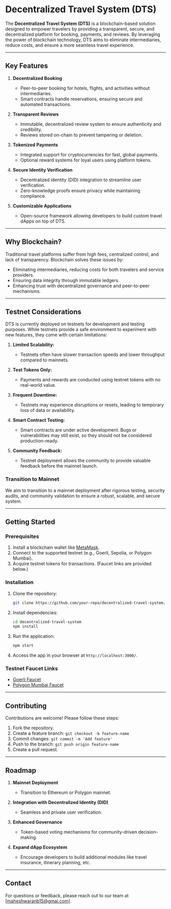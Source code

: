 # Decentralized Travel System (DTS)

The **Decentralized Travel System (DTS)** is a blockchain-based solution designed to empower travelers by providing a transparent, secure, and decentralized platform for booking, payments, and reviews. By leveraging the power of blockchain technology, DTS aims to eliminate intermediaries, reduce costs, and ensure a more seamless travel experience.

---

## Key Features

1. **Decentralized Booking**
   - Peer-to-peer booking for hotels, flights, and activities without intermediaries.
   - Smart contracts handle reservations, ensuring secure and automated transactions.

2. **Transparent Reviews**
   - Immutable, decentralized review system to ensure authenticity and credibility.
   - Reviews stored on-chain to prevent tampering or deletion.

3. **Tokenized Payments**
   - Integrated support for cryptocurrencies for fast, global payments.
   - Optional reward systems for loyal users using platform tokens.

4. **Secure Identity Verification**
   - Decentralized identity (DID) integration to streamline user verification.
   - Zero-knowledge proofs ensure privacy while maintaining compliance.

5. **Customizable Applications**
   - Open-source framework allowing developers to build custom travel dApps on top of DTS.

---

## Why Blockchain?

Traditional travel platforms suffer from high fees, centralized control, and lack of transparency. Blockchain solves these issues by:

- Eliminating intermediaries, reducing costs for both travelers and service providers.
- Ensuring data integrity through immutable ledgers.
- Enhancing trust with decentralized governance and peer-to-peer mechanisms.

---

## Testnet Considerations

DTS is currently deployed on testnets for development and testing purposes. While testnets provide a safe environment to experiment with new features, they come with certain limitations:

1. **Limited Scalability:**
   - Testnets often have slower transaction speeds and lower throughput compared to mainnets.

2. **Test Tokens Only:**
   - Payments and rewards are conducted using testnet tokens with no real-world value.

3. **Frequent Downtime:**
   - Testnets may experience disruptions or resets, leading to temporary loss of data or availability.

4. **Smart Contract Testing:**
   - Smart contracts are under active development. Bugs or vulnerabilities may still exist, so they should not be considered production-ready.

5. **Community Feedback:**
   - Testnet deployment allows the community to provide valuable feedback before the mainnet launch.

### Transition to Mainnet
We aim to transition to a mainnet deployment after rigorous testing, security audits, and community validation to ensure a robust, scalable, and secure system.

---

## Getting Started

### Prerequisites

1. Install a blockchain wallet like [MetaMask](https://metamask.io/).
2. Connect to the supported testnet (e.g., Goerli, Sepolia, or Polygon Mumbai).
3. Acquire testnet tokens for transactions. (Faucet links are provided below.)

### Installation

1. Clone the repository:
   ```bash
   git clone https://github.com/your-repo/decentralized-travel-system.git
   ```

2. Install dependencies:
   ```bash
   cd decentralized-travel-system
   npm install
   ```

3. Run the application:
   ```bash
   npm start
   ```

4. Access the app in your browser at `http://localhost:3000/`.

### Testnet Faucet Links
- [Goerli Faucet](https://goerlifaucet.com/)
- [Polygon Mumbai Faucet](https://mumbaifaucet.com/)

---

## Contributing

Contributions are welcome! Please follow these steps:

1. Fork the repository.
2. Create a feature branch: `git checkout -b feature-name`
3. Commit changes: `git commit -m 'Add feature'`
4. Push to the branch: `git push origin feature-name`
5. Create a pull request.

---

## Roadmap

1. **Mainnet Deployment**
   - Transition to Ethereum or Polygon mainnet.

2. **Integration with Decentralized Identity (DID)**
   - Seamless and private user verification.

3. **Enhanced Governance**
   - Token-based voting mechanisms for community-driven decision-making.

4. **Expand dApp Ecosystem**
   - Encourage developers to build additional modules like travel insurance, itinerary planning, etc.
---

## Contact

For questions or feedback, please reach out to our team at [maheshwaranb15@gmai.com].
